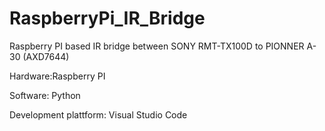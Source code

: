 # RaspberryPi_IR_Bridge
Raspberry PI based IR bridge between SONY RMT-TX100D to PIONNER A-30 (AXD7644)


Hardware:Raspberry PI

Software: Python

Development plattform:
Visual Studio Code
